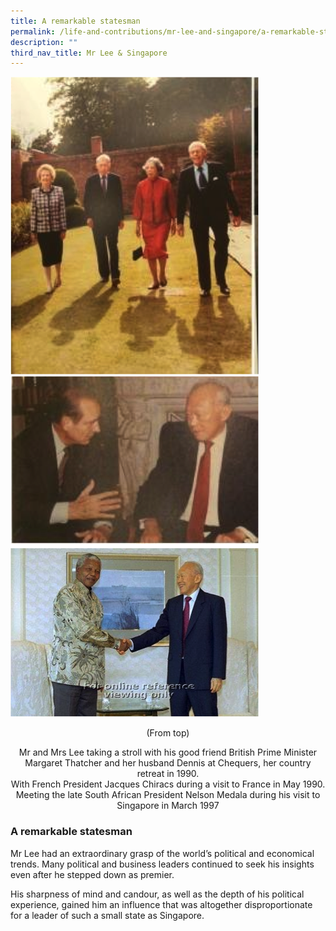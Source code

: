 ```yaml
---
title: A remarkable statesman
permalink: /life-and-contributions/mr-lee-and-singapore/a-remarkable-statesman/
description: ""
third_nav_title: Mr Lee & Singapore
---
```

![Alt text for image on Isomer site](/images/mr-lee-and-singapore/Remarkable%20Stateman.jpg)

<center>(From top)
	
Mr and Mrs Lee taking a stroll with his good friend British Prime Minister Margaret Thatcher and her husband Dennis at Chequers, her country retreat in 1990.<br>
With French President Jacques Chiracs during a visit to France in May 1990.<br>
Meeting the late South African President Nelson Medala during his visit to Singapore in March 1997</center>

### A remarkable statesman ###

Mr Lee had an extraordinary grasp of the world’s political and economical trends. Many political and business leaders continued to seek his insights even after he stepped down as premier.


His sharpness of mind and candour, as well as the depth of his political experience, gained him an influence that was altogether disproportionate for a leader of such a small state as Singapore.